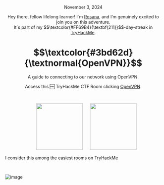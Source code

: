 <p align="center">November 3, 2024</p>
<p align="center">Hey there, fellow lifelong learner! I´m <a href="https://www.linkedin.com/in/rosanafssantos/">Rosana</a>, and I’m genuinely excited to join you on this adventure.<br>
It´s part of my $$\textcolor{#FF69B4}{\textbf{211}}$$-day-streak in  <a href="https://tryhackme.com/">TryHackMe</a>.</p>

<h1 align="center">
  $$\textcolor{#3bd62d}{\textnormal{OpenVPN}}$$

</h1>
<p align="center">A guide to connecting to our network using OpenVPN.</p>
<p align="center">Access this 🆓 TryHackMe CTF Room clicking <a href="https://tryhackme.com/r/room/openvpn">OpenVPN</a>.</p><br>
<p align="center">
  <img height="150px" hspace="20" src="https://github.com/user-attachments/assets/632771f5-ce6e-4e72-ba81-e8aafd692fe6">
  <img height="150px" src="https://github.com/user-attachments/assets/14799096-91f7-433a-9e0e-8f24139a4277">
</p>

<p>I consider this among the easiest rooms on TryHackMe</p>

<br>

![image](https://github.com/user-attachments/assets/67ead874-7a73-4645-991e-8be7aea2c25e)
